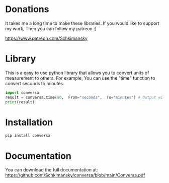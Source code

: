 # Donations
It takes me a long time to make these libraries. If you would like to support my work, Then you can follow my patreon :)

https://www.patreon.com/Schkimansky

# Library
This is a easy to use python library that allows you to convert units of measurement to others. 
For example, You can use the "time" function to convert seconds to minutes. 
```python
import conversa
result = conversa.time(90,  From="seconds",  To="minutes") # Output will be 1.5 minutes (1.5 as a integer)
print(result)
```

# Installation
```bash
pip install conversa
```

# Documentation
You can download the full documentation at: https://github.com/Schkimansky/conversa/blob/main/Conversa.pdf
